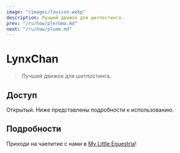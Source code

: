 ```yaml
---
image: "/images/favicon.webp"
description: Лучший движок для шитпостинга.
prev: "/ru/how/pleroma.md"
next: "/ru/how/plume.md"
---
```


# LynxChan

> Лучший движок для шитпостинга.

## Доступ

Открытый. Ниже представлены подробности к использованию.

## Подробности

Приходи на чаепитие с нами в [My Little Equestria](https://mle.party)!
